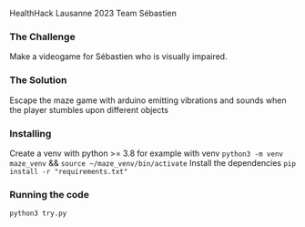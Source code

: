 HealthHack Lausanne 2023 Team Sébastien

### The Challenge
Make a videogame for Sébastien who is visually impaired.

### The Solution
Escape the maze game with arduino emitting vibrations and sounds when the player stumbles upon different objects

### Installing
Create a venv with python >= 3.8 for example with venv
`python3 -m venv maze_venv` && `source ~/maze_venv/bin/activate`
Install the dependencies
`pip install -r "requirements.txt"`

### Running the code
`python3 try.py`